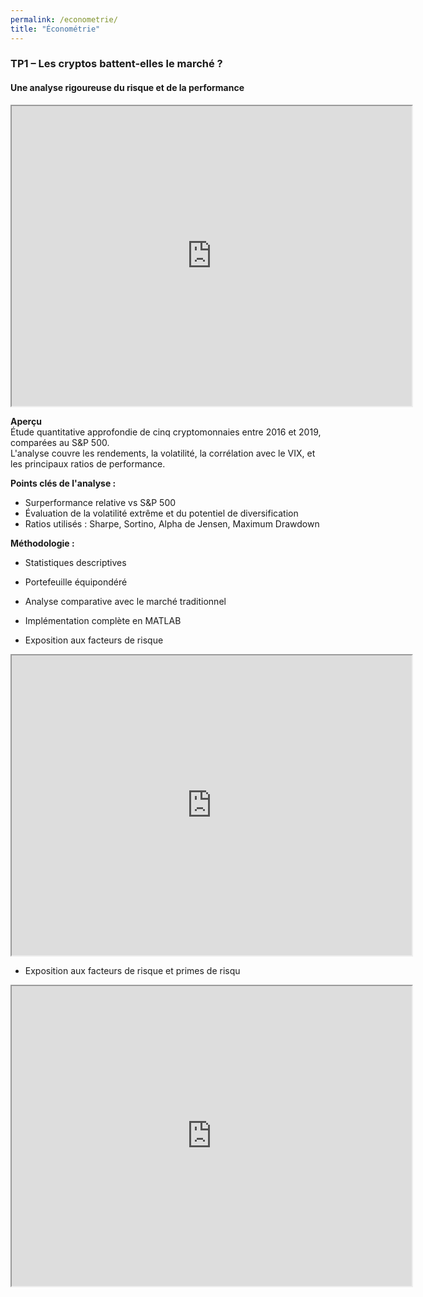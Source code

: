 ```yaml
---
permalink: /econometrie/
title: "Économétrie"
---
```


### TP1 – Les cryptos battent-elles le marché ?  
#### Une analyse rigoureuse du risque et de la performance

<iframe src="https://drive.google.com/file/d/11jlfMQnVzUomAjueXRYYrr17PR0khLKi/preview" width="640" height="480" allow="autoplay"></iframe>

**Aperçu**  
Étude quantitative approfondie de cinq cryptomonnaies entre 2016 et 2019, comparées au S&P 500.  
L'analyse couvre les rendements, la volatilité, la corrélation avec le VIX, et les principaux ratios de performance.

**Points clés de l'analyse :**
- Surperformance relative vs S&P 500
- Évaluation de la volatilité extrême et du potentiel de diversification
- Ratios utilisés : Sharpe, Sortino, Alpha de Jensen, Maximum Drawdown

**Méthodologie :**
- Statistiques descriptives
- Portefeuille équipondéré
- Analyse comparative avec le marché traditionnel
- Implémentation complète en MATLAB






- Exposition aux facteurs de risque

<iframe src="https://drive.google.com/file/d/1oqF2FgoGdnohuMzJ-usEUn6tnMwWti-S/preview" width="640" height="480" allow="autoplay"></iframe>

- Exposition aux facteurs de risque et primes de risqu
  
<iframe src="https://drive.google.com/file/d/19DmnNegsyYVyhsX7PfXf7HNw9h-fV7Dp/preview" width="640" height="480" allow="autoplay"></iframe>
